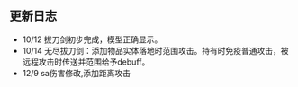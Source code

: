  ## 更新日志

* 10/12 拔刀剑初步完成，模型正确显示。
* 10/14 无尽拔刀剑：添加物品实体落地时范围攻击。持有时免疫普通攻击，被远程攻击时传送并范围给予debuff。
* 12/9 sa伤害修改,添加距离攻击